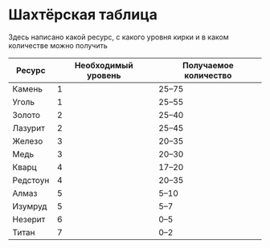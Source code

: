 # Шахтёрская таблица

Здесь написано какой ресурс, с какого уровня кирки и в каком количестве можно получить

| Ресурс   | Необходимый уровень | Получаемое количество |
| -------- | ------------------- | --------------------- |
| Камень   | 1                   | 25–75                 |
| Уголь    | 1                   | 25–55                 |
| Золото   | 2                   | 25–40                 |
| Лазурит  | 2                   | 25–45                 |
| Железо   | 3                   | 20–35                 |
| Медь     | 3                   | 20–30                 |
| Кварц    | 4                   | 17–20                 |
| Редстоун | 4                   | 20–35                 |
| Алмаз    | 5                   | 5–10                  |
| Изумруд  | 5                   | 5–7                   |
| Незерит  | 6                   | 0–5                   |
| Титан    | 7                   | 0–2                   |
